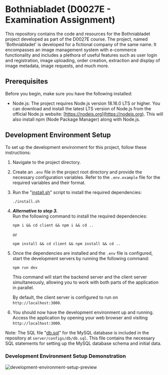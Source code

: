 # Bothniabladet (D0027E - Examination Assignment)

This repository contains the code and resources for the Bothniabladet project 
developed as part of the D0027E course. The project, named 'Bothniabladet' is 
developed for a fictional company of the same name. It encompasses an image 
management system with e-commerce functionality and includes a plethora of 
useful features such as user login and registration, image uploading, order 
creation, extraction and display of image metadata, image requests, and much 
more.

## Prerequisites

Before you begin, make sure you have the following installed:

- Node.js: The project requires Node.js version 18.16.0 LTS or higher. You can 
download and install the latest LTS version of Node.js from the official 
Node.js website: [https://nodejs.org](https://nodejs.org). This will also 
install npm (Node Package Manager) along with Node.js.

## Development Environment Setup

To set up the development environment for this project, follow these 
instructions:

1. Navigate to the project directory.

2. Create an `.env` file in the project root directory and provide the 
necessary configuration variables. Refer to the `.env.example` file for the 
required variables and their format.

3. Run the "[install.sh](install.sh)" script to install the required dependencies:
    ```shell
    ./install.sh
    ```

4. ***Alternative to step 3.***  
Run the following command to install the required dependencies:

    ```shell
    npm i && cd client && npm i && cd ..
    ```

    or

    ```shell
    npm install && cd client && npm install && cd ..
    ```


5. Once the dependencies are installed and the `.env` file is configured, start 
the development servers by running the following command:

    ```shell
    npm run dev
    ```

   This command will start the backend server and the client server 
   simultaneously, allowing you to work with both parts of the application in 
   parallel.

   By default, the client server is configured to run on `http://localhost:3000`.

6. You should now have the development environment up and running. Access the 
application by opening your web browser and visiting `http://localhost:3000`.

Note: The SQL file "[db.sql](server/configs/db.sql)" for the MySQL database is 
included in the repository at `server/configs/db/db.sql`. This file contains the 
necessary SQL statements for setting up the MySQL database schema and initial 
data. 

### Development Environment Setup Demonstration
![development-environment-setup-preview](assets/d0027e-development_environment_setup.gif)
